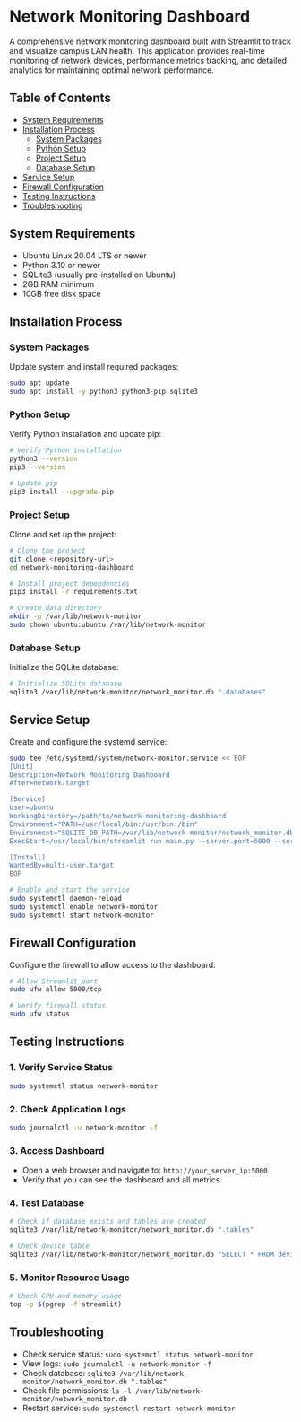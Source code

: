 # Network Monitoring Dashboard

A comprehensive network monitoring dashboard built with Streamlit to track and visualize campus LAN health. This application provides real-time monitoring of network devices, performance metrics tracking, and detailed analytics for maintaining optimal network performance.

## Table of Contents
- [System Requirements](#system-requirements)
- [Installation Process](#installation-process)
  - [System Packages](#system-packages)
  - [Python Setup](#python-setup)
  - [Project Setup](#project-setup)
  - [Database Setup](#database-setup)
- [Service Setup](#service-setup)
- [Firewall Configuration](#firewall-configuration)
- [Testing Instructions](#testing-instructions)
- [Troubleshooting](#troubleshooting)

## System Requirements
- Ubuntu Linux 20.04 LTS or newer
- Python 3.10 or newer
- SQLite3 (usually pre-installed on Ubuntu)
- 2GB RAM minimum
- 10GB free disk space

## Installation Process

### System Packages
Update system and install required packages:
```bash
sudo apt update
sudo apt install -y python3 python3-pip sqlite3
```

### Python Setup
Verify Python installation and update pip:
```bash
# Verify Python installation
python3 --version
pip3 --version

# Update pip
pip3 install --upgrade pip
```

### Project Setup
Clone and set up the project:
```bash
# Clone the project
git clone <repository-url>
cd network-monitoring-dashboard

# Install project dependencies
pip3 install -r requirements.txt

# Create data directory
mkdir -p /var/lib/network-monitor
sudo chown ubuntu:ubuntu /var/lib/network-monitor
```

### Database Setup
Initialize the SQLite database:
```bash
# Initialize SQLite database
sqlite3 /var/lib/network-monitor/network_monitor.db ".databases"
```

## Service Setup
Create and configure the systemd service:
```bash
sudo tee /etc/systemd/system/network-monitor.service << EOF
[Unit]
Description=Network Monitoring Dashboard
After=network.target

[Service]
User=ubuntu
WorkingDirectory=/path/to/network-monitoring-dashboard
Environment="PATH=/usr/local/bin:/usr/bin:/bin"
Environment="SQLITE_DB_PATH=/var/lib/network-monitor/network_monitor.db"
ExecStart=/usr/local/bin/streamlit run main.py --server.port=5000 --server.address=0.0.0.0

[Install]
WantedBy=multi-user.target
EOF

# Enable and start the service
sudo systemctl daemon-reload
sudo systemctl enable network-monitor
sudo systemctl start network-monitor
```

## Firewall Configuration
Configure the firewall to allow access to the dashboard:
```bash
# Allow Streamlit port
sudo ufw allow 5000/tcp

# Verify firewall status
sudo ufw status
```

## Testing Instructions

### 1. Verify Service Status
```bash
sudo systemctl status network-monitor
```

### 2. Check Application Logs
```bash
sudo journalctl -u network-monitor -f
```

### 3. Access Dashboard
- Open a web browser and navigate to: `http://your_server_ip:5000`
- Verify that you can see the dashboard and all metrics

### 4. Test Database
```bash
# Check if database exists and tables are created
sqlite3 /var/lib/network-monitor/network_monitor.db ".tables"

# Check device table
sqlite3 /var/lib/network-monitor/network_monitor.db "SELECT * FROM devices;"
```

### 5. Monitor Resource Usage
```bash
# Check CPU and memory usage
top -p $(pgrep -f streamlit)
```

## Troubleshooting
- Check service status: `sudo systemctl status network-monitor`
- View logs: `sudo journalctl -u network-monitor -f`
- Check database: `sqlite3 /var/lib/network-monitor/network_monitor.db ".tables"`
- Check file permissions: `ls -l /var/lib/network-monitor/network_monitor.db`
- Restart service: `sudo systemctl restart network-monitor`
